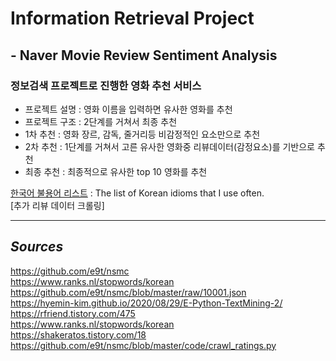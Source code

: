 # Information Retrieval Project
## - Naver Movie Review Sentiment Analysis

### 정보검색 프로젝트로 진행한 영화 추천 서비스
- 프로젝트 설명 : 영화 이름을 입력하면 유사한 영화를 추천
- 프로젝트 구조 : 2단계를 거쳐서 최종 추천
- 1차 추천 : 영화 장르, 감독, 줄거리등 비감정적인 요소만으로 추천
- 2차 추천 : 1단계를 거쳐서 고른 유사한 영화중 리뷰데이터(감정요소)를 기반으로 추천
- 최종 추천 : 최종적으로 유사한 top 10 영화를 추천

[한국어 불용어 리스트](https://github.com/nooblette/SentimentAnalysis/blob/main/K_Stopword.txt) : The list of Korean idioms that I use often.  
[추가 리뷰 데이터 크롤링]
  
  
--------------------------------------------------------------------------------
## *Sources*  
https://github.com/e9t/nsmc  
https://www.ranks.nl/stopwords/korean  
https://github.com/e9t/nsmc/blob/master/raw/10001.json  
https://hyemin-kim.github.io/2020/08/29/E-Python-TextMining-2/  
https://rfriend.tistory.com/475  
https://www.ranks.nl/stopwords/korean  
https://shakeratos.tistory.com/18  
https://github.com/e9t/nsmc/blob/master/code/crawl_ratings.py  

